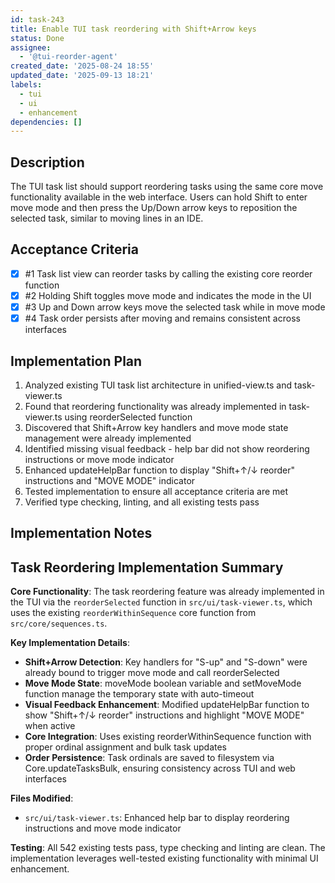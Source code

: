 ```yaml
---
id: task-243
title: Enable TUI task reordering with Shift+Arrow keys
status: Done
assignee:
  - '@tui-reorder-agent'
created_date: '2025-08-24 18:55'
updated_date: '2025-09-13 18:21'
labels:
  - tui
  - ui
  - enhancement
dependencies: []
---
```


## Description

The TUI task list should support reordering tasks using the same core move functionality available in the web interface. Users can hold Shift to enter move mode and then press the Up/Down arrow keys to reposition the selected task, similar to moving lines in an IDE.

## Acceptance Criteria
<!-- AC:BEGIN -->
- [x] #1 Task list view can reorder tasks by calling the existing core reorder function
- [x] #2 Holding Shift toggles move mode and indicates the mode in the UI
- [x] #3 Up and Down arrow keys move the selected task while in move mode
- [x] #4 Task order persists after moving and remains consistent across interfaces
<!-- AC:END -->


## Implementation Plan

1. Analyzed existing TUI task list architecture in unified-view.ts and task-viewer.ts
2. Found that reordering functionality was already implemented in task-viewer.ts using reorderSelected function
3. Discovered that Shift+Arrow key handlers and move mode state management were already implemented
4. Identified missing visual feedback - help bar did not show reordering instructions or move mode indicator
5. Enhanced updateHelpBar function to display "Shift+↑/↓ reorder" instructions and "MOVE MODE" indicator
6. Tested implementation to ensure all acceptance criteria are met
7. Verified type checking, linting, and all existing tests pass


## Implementation Notes

## Task Reordering Implementation Summary

**Core Functionality**: The task reordering feature was already implemented in the TUI via the `reorderSelected` function in `src/ui/task-viewer.ts`, which uses the existing `reorderWithinSequence` core function from `src/core/sequences.ts`.

**Key Implementation Details**:
- **Shift+Arrow Detection**: Key handlers for "S-up" and "S-down" were already bound to trigger move mode and call reorderSelected
- **Move Mode State**: moveMode boolean variable and setMoveMode function manage the temporary state with auto-timeout
- **Visual Feedback Enhancement**: Modified updateHelpBar function to show "Shift+↑/↓ reorder" instructions and highlight "MOVE MODE" when active
- **Core Integration**: Uses existing reorderWithinSequence function with proper ordinal assignment and bulk task updates
- **Order Persistence**: Task ordinals are saved to filesystem via Core.updateTasksBulk, ensuring consistency across TUI and web interfaces

**Files Modified**:
- `src/ui/task-viewer.ts`: Enhanced help bar to display reordering instructions and move mode indicator

**Testing**: All 542 existing tests pass, type checking and linting are clean. The implementation leverages well-tested existing functionality with minimal UI enhancement.

